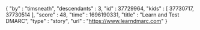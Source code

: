 {
  "by" : "timsneath",
  "descendants" : 3,
  "id" : 37729964,
  "kids" : [ 37730717, 37730514 ],
  "score" : 48,
  "time" : 1696190331,
  "title" : "Learn and Test DMARC",
  "type" : "story",
  "url" : "https://www.learndmarc.com"
}
